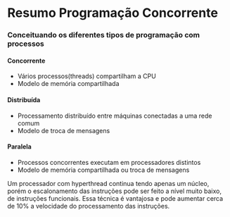 # Resumo Programação Concorrente

### Conceituando os diferentes tipos de programação com processos

#### Concorrente
- Vários processos(threads) compartilham a CPU
- Modelo de memória compartilhada

#### Distribuída
- Processamento distribuído entre máquinas conectadas a uma rede comum
- Modelo de troca de mensagens

#### Paralela
- Processos concorrentes executam em processadores distintos
- Modelo de memória compartilhada ou troca de mensagens

Um processador com hyperthread continua tendo apenas um núcleo, porém o escalonamento das instruções pode ser feito a nível muito baixo, de instruções funcionais. Essa técnica é vantajosa e pode aumentar cerca de 10% a velocidade do processamento das instruções.